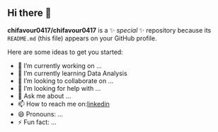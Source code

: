 ## Hi there 👋
**chifavour0417/chifavour0417** is a ✨ _special_ ✨ repository because its `README.md` (this file) appears on your GitHub profile.

Here are some ideas to get you started:

- 🔭 I’m currently working on ...
- 🌱 I’m currently learning Data Analysis
- 👯 I’m looking to collaborate on ...
- 🤔 I’m looking for help with ...
- 💬 Ask me about ...
- 📫 How to reach me on:[linkedin](https://www.linkedin.com/feed/)
- 😄 Pronouns: ...
- ⚡ Fun fact: ...

